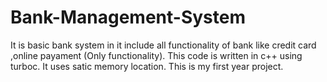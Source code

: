 # Bank-Management-System
It is basic bank system in it include all functionality of bank like credit card ,online payament (Only functionality). 
This code is written in c++ using turboc.
It uses satic memory  location.
This is my first year project.
